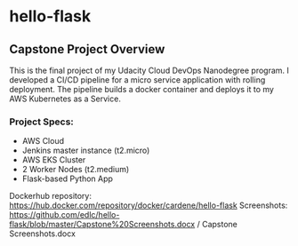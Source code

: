 # hello-flask
## Capstone Project Overview
This is the final project of my Udacity Cloud DevOps Nanodegree program. I developed a CI/CD pipeline for a micro service application with rolling deployment.
The pipeline builds a docker container and deploys it to my AWS Kubernetes as a Service.

### Project Specs:
  * AWS Cloud
  * Jenkins master instance (t2.micro)
  * AWS EKS Cluster
  * 2 Worker Nodes (t2.medium)
  * Flask-based Python App
 
 Dockerhub repository: https://hub.docker.com/repository/docker/cardene/hello-flask
 Screenshots: https://github.com/edlc/hello-flask/blob/master/Capstone%20Screenshots.docx / Capstone Screenshots.docx
